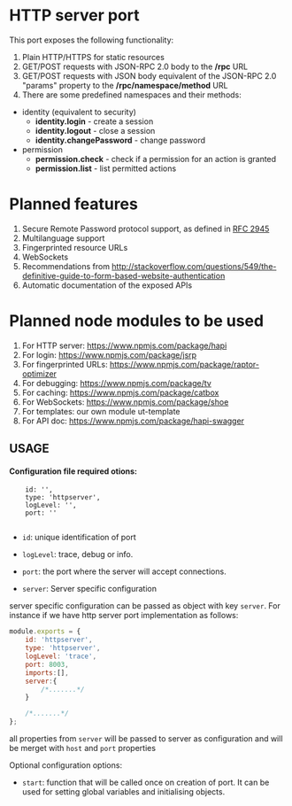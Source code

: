 # HTTP server port

This port exposes the following functionality:

1. Plain HTTP/HTTPS for static resources
1. GET/POST requests with JSON-RPC 2.0 body to the **/rpc** URL
1. GET/POST requests with JSON body equivalent of the JSON-RPC 2.0 "params" property to the **/rpc/namespace/method** URL
1. There are some predefined namespaces and their methods:
  * identity (equivalent to security)
    * **identity.login** - create a session
    * **identity.logout** - close a session
    * **identity.changePassword** - change password
  * permission
    * **permission.check** - check if a permission for an action is granted
    * **permission.list** - list permitted actions

# Planned features

1. Secure Remote Password protocol support, as defined in [RFC 2945](http://tools.ietf.org/html/rfc2945)
1. Multilanguage support
1. Fingerprinted resource URLs
1. WebSockets
1. Recommendations from http://stackoverflow.com/questions/549/the-definitive-guide-to-form-based-website-authentication
1. Automatic documentation of the exposed APIs

# Planned node modules to be used

1. For HTTP server: https://www.npmjs.com/package/hapi
1. For login: https://www.npmjs.com/package/jsrp
1. For fingerprinted URLs: https://www.npmjs.com/package/raptor-optimizer
1. For debugging: https://www.npmjs.com/package/tv
1. For caching: https://www.npmjs.com/package/catbox
1. For WebSockets: https://www.npmjs.com/package/shoe
1. For templates: our own module ut-template
1. For API doc: https://www.npmjs.com/package/hapi-swagger

## USAGE

#### Configuration file required otions:

```
    id: '',
    type: 'httpserver',
    logLevel: '',
    port: ''
    
```

* `id`: unique identification of port 
 
* `logLevel`: trace, debug or info. 
 
* `port`: the port where the server will accept connections.

* `server`: Server specific configuration 

server specific configuration can be passed as object with key `server`.
For instance if we have http server port implementation as follows: 
```javascript
module.exports = {
    id: 'httpserver',
    type: 'httpserver',
    logLevel: 'trace',
    port: 8003,
    imports:[],
    server:{
        /*.......*/
    }

    /*.......*/
};
```
all properties from `server` will be passed to server as configuration and will be merget with `host` and `port` properties 

 
Optional configuration options:
* `start`: function that will be called once on creation of port. It can be used for setting global variables and initialising objects.
